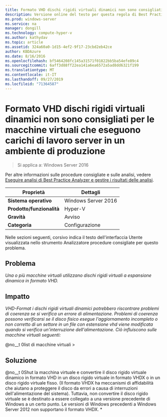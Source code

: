 ```yaml
---
title: Formato VHD dischi rigidi virtuali dinamici non sono consigliati per le macchine virtuali che eseguono carichi di lavoro server in un ambiente di produzione
description: Versione online del testo per questa regola di Best Practices Analyzer.
ms.prod: windows-server
ms.service: na
manager: dongill
ms.technology: compute-hyper-v
ms.author: kathydav
ms.topic: article
ms.assetid: 324a60a0-1d15-4ef2-9f17-23cbd2eb42ce
author: KBDAzure
ms.date: 8/16/2016
ms.openlocfilehash: bf5464208fc145a31571f01822bb5ba54efe89c4
ms.sourcegitcommit: 6aff3d88ff22ea141a6ea6572a5ad8dd6321f199
ms.translationtype: MT
ms.contentlocale: it-IT
ms.lasthandoff: 09/27/2019
ms.locfileid: "71364587"
---
```

# <a name="vhd-format-dynamic-virtual-hard-disks-are-not-recommended-for-virtual-machines-that-run-server-workloads-in-a-production-environment"></a>Formato VHD dischi rigidi virtuali dinamici non sono consigliati per le macchine virtuali che eseguono carichi di lavoro server in un ambiente di produzione

>Si applica a: Windows Server 2016

Per altre informazioni sulle procedure consigliate e sulle analisi, vedere [Eseguire analisi di Best Practice Analyzer e gestire i risultati delle analisi](https://go.microsoft.com/fwlink/p/?LinkID=223177).  
  
|Proprietà|Dettagli|  
|-|-|  
|**Sistema operativo**|Windows Server 2016|  
|**Prodotto/funzionalità**|Hyper-V|  
|**Gravità**|Avviso|  
|**Categoria**|Configurazione|  
  
Nelle sezioni seguenti, corsivo indica il testo dell'interfaccia Utente visualizzata nello strumento Analizzatore procedure consigliate per questo problema.
  
## <a name="issue"></a>**Problema**  
*Una o più macchine virtuali utilizzano dischi rigidi virtuali a espansione dinamica in formato VHD.*  
  
## <a name="impact"></a>**Impatto**  
*VHD-Format i dischi rigidi virtuali dinamici potrebbero riscontrare problemi di coerenza se si verifica un errore di alimentazione. Problemi di coerenza possono verificarsi se il disco fisico esegue l'aggiornamento incompleto o non corretto di un settore in un file con estensione vhd viene modificata quando si verifica un'interruzione dell'alimentazione. Ciò influiscono sulle macchine virtuali seguenti:*  
  
@no__t 0list di macchine virtuali >  
  
## <a name="resolution"></a>**Soluzione**  
@no__t 0Shut la macchina virtuale e convertire il disco rigido virtuale dinamico in formato VHD in un disco rigido virtuale in formato VHDX o in un disco rigido virtuale fisso. (Il formato VHDX ha meccanismi di affidabilità che aiutano a proteggere il disco da errori a causa di interruzioni dell'alimentazione del sistema). Tuttavia, non convertire il disco rigido virtuale se è destinato a essere collegato a una versione precedente di Windows a un certo punto. Le versioni di Windows precedenti a Windows Server 2012 non supportano il formato VHDX. *  
  


